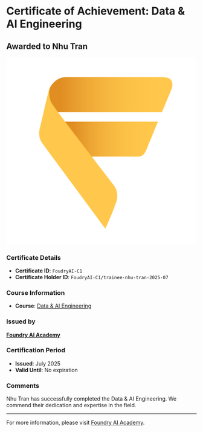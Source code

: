 
# Certificate of Achievement: Data & AI Engineering

## Awarded to **Nhu Tran**

![Certificate Image](trainee-nhu-tran-2025-07.png)

### Certificate Details
- **Certificate ID**: `FoudryAI-C1`
- **Certificate Holder ID**: `FoudryAI-C1/trainee-nhu-tran-2025-07`

### Course Information
- **Course**: [Data & AI Engineering](https://www.foundry.academy/)

### Issued by
[**Foundry AI Academy**](https://foundry.academy/) 

### Certification Period
- **Issued**: July 2025
- **Valid Until**: No expiration

### Comments
Nhu Tran has successfully completed the Data & AI Engineering. We commend their dedication and expertise in the field.

---

For more information, please visit [Foundry AI Academy](https://foundry.academy/).
    